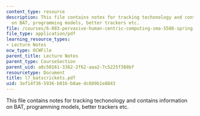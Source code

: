 ```yaml
---
content_type: resource
description: This file contains notes for tracking techonology and contains information
  on BAT, programming models, better trackers etc.
file: /courses/6-883-pervasive-human-centric-computing-sma-5508-spring-2006/3ef14f365936b016b8aedc689b1e8843_l7_batscrickets.pdf
file_type: application/pdf
learning_resource_types:
- Lecture Notes
ocw_type: OCWFile
parent_title: Lecture Notes
parent_type: CourseSection
parent_uid: a8c50161-3362-2f62-aaa2-7c5225f388bf
resourcetype: Document
title: l7_batscrickets.pdf
uid: 3ef14f36-5936-b016-b8ae-dc689b1e8843
---
```

This file contains notes for tracking techonology and contains information on BAT, programming models, better trackers etc.

